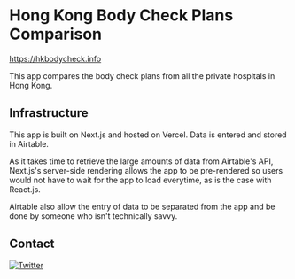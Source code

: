 # Hong Kong Body Check Plans Comparison

<https://hkbodycheck.info>

This app compares the body check plans from all the private hospitals in Hong Kong.

## Infrastructure

This app is built on Next.js and hosted on Vercel. Data is entered and stored in Airtable.

As it takes time to retrieve the large amounts of data from Airtable's API, Next.js's server-side rendering allows the app to be pre-rendered so users would not have to wait for the app to load everytime, as is the case with React.js.

Airtable also allow the entry of data to be separated from the app and be done by someone who isn't technically savvy.

## Contact

[![Twitter](https://img.shields.io/twitter/url/https/twitter.com/cloudposse.svg?style=social&label=%20%40FlyingNobita)](https://twitter.com/FlyingNobita)
